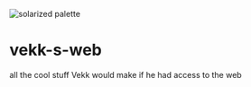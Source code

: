 ![solarized palette](https://raw.githubusercontent.com/PaddoSwam/vekk-s-web/master/vekk.jpg)

# vekk-s-web
all the cool stuff Vekk would make if he had access to the web
